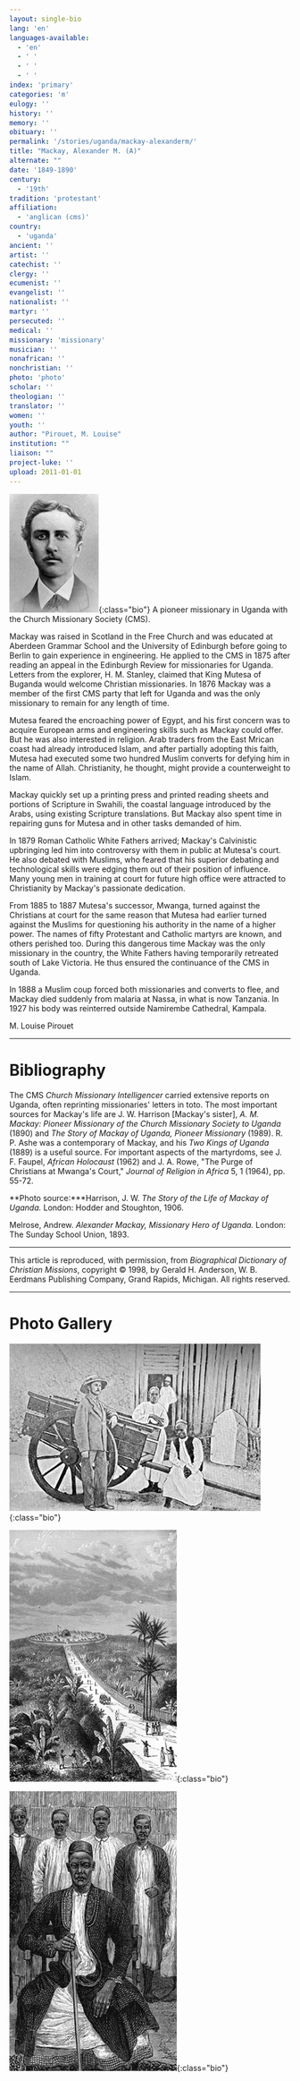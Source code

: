 ```yaml
---
layout: single-bio
lang: 'en'
languages-available:
  - 'en'
  - ' '
  - ' '
  - ' '
index: 'primary'
categories: 'm'
eulogy: ''
history: ''
memory: ''
obituary: ''
permalink: '/stories/uganda/mackay-alexanderm/'
title: "Mackay, Alexander M. (A)"
alternate: ""
date: '1849-1890'
century:
  - '19th'
tradition: 'protestant'
affiliation:
  - 'anglican (cms)'
country:
  - 'uganda'
ancient: ''
artist: ''
catechist: ''
clergy: ''
ecumenist: ''
evangelist: ''
nationalist: ''
martyr: ''
persecuted: ''
medical: ''
missionary: 'missionary'
musician: ''
nonafrican: ''
nonchristian: ''
photo: 'photo'
scholar: ''
theologian: ''
translator: ''
women: ''
youth: ''
author: "Pirouet, M. Louise"
institution: ""
liaison: ""
project-luke: ''
upload: 2011-01-01
---
```


![image](/images/bio-pics/uganda/mackay-alexanderm/mackay.jpg){:class="bio"} A pioneer missionary in Uganda with the Church Missionary Society (CMS).

Mackay was raised in Scotland in the Free Church and was educated at Aberdeen Grammar School and the University of Edinburgh before going to Berlin to gain experience in engineering. He applied to the CMS in 1875 after reading an appeal in the Edinburgh Review for missionaries for Uganda. Letters from the explorer, H. M. Stanley, claimed that King Mutesa of Buganda would welcome Christian missionaries. In 1876 Mackay was a member of the first CMS party that left for Uganda and was the only missionary to remain for any length of time.

Mutesa feared the encroaching power of Egypt, and his first concern was to acquire European arms and engineering skills such as Mackay could offer. But he was also interested in religion. Arab traders from the East Mrican coast had already introduced Islam, and after partially adopting this faith, Mutesa had executed some two hundred Muslim converts for defying him in the name of Allah. Christianity, he thought, might provide a counterweight to Islam.

Mackay quickly set up a printing press and printed reading sheets and portions of Scripture in Swahili, the coastal language introduced by the Arabs, using existing Scripture translations. But Mackay also spent time in repairing guns for Mutesa and in other tasks demanded of him.

In 1879 Roman Catholic White Fathers arrived; Mackay's Calvinistic upbringing led him into controversy with them in public at Mutesa's court. He also debated with Muslims, who feared that his superior debating and technological skills were edging them out of their position of influence. Many young men in training at court for future high office were attracted to Christianity by Mackay's passionate dedication.

From 1885 to 1887 Mutesa's successor, Mwanga, turned against the Christians at court for the same reason that Mutesa had earlier turned against the Muslims for questioning his authority in the name of a higher power. The names of fifty Protestant and Catholic martyrs are known, and others perished too. During this dangerous time Mackay was the only missionary in the country, the White Fathers having temporarily retreated south of Lake Victoria. He thus ensured the continuance of the CMS in Uganda.

In 1888 a Muslim coup forced both missionaries and converts to flee, and Mackay died suddenly from malaria at Nassa, in what is now Tanzania. In 1927 his body was reinterred outside Namirembe Cathedral, Kampala.

M. Louise Pirouet

---

# Bibliography

The CMS *Church Missionary Intelligencer* carried extensive reports on Uganda, often reprinting missionaries' letters in toto. The most important sources for Mackay's life are J. W. Harrison [Mackay's sister], *A. M. Mackay: Pioneer Missionary of the Church Missionary Society to Uganda* (1890) and *The Story of Mackay of Uganda, Pioneer Missionary* (1989). R. P. Ashe was a contemporary of Mackay, and his *Two Kings of Uganda* (1889) is a useful source. For important aspects of the martyrdoms, see J. F. Faupel, *African Holocaust* (1962) and J. A. Rowe, "The Purge of Christians at Mwanga's Court," *Journal of Religion in Africa* 5, 1 (1964), pp. 55-72.

**Photo source:***Harrison, J. W. *The Story of the Life of Mackay of Uganda.* London: Hodder and Stoughton, 1906.

Melrose, Andrew. *Alexander Mackay, Missionary Hero of Uganda.* London: The Sunday School Union, 1893.

---

This article is reproduced, with permission, from *Biographical Dictionary of Christian Missions*,   copyright &copy; 1998, by Gerald H. Anderson, W. B. Eerdmans Publishing Company, Grand Rapids, Michigan.  All rights reserved.

---

# Photo Gallery

![image](/images/bio-pics/uganda/mackay-alexanderm/mackay-cart.jpg){:class="bio"}

![image](/images/bio-pics/uganda/mackay-alexanderm/mackay-capital-of-uganda.jpg){:class="bio"}

![image](/images/bio-pics/uganda/mackay-alexanderm/mackay-mtesa.jpg){:class="bio"}
